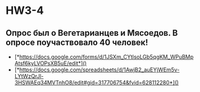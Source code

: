# HW3-4
## **Опрос был о Вегетарианцев и Мясоедов. В опросе поучаствовало 40 человек!**
  - [*https://docs.google.com/forms/d/1JSXm_CYtlsoLGb5qgKM_WPuBMpAtsf6kyLVOPsXB5uE/edit*]()
  - [*https://docs.google.com/spreadsheets/d/1AwjB2_auEYjWEm5v-LYtWzQrJl-3HSWAEq34MVTnhO8/edit#gid=317706754&fvid=628112280*]()

